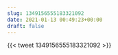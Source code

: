 ```yaml
---
slug: 1349156555183321092
date: 2021-01-13 00:49:23+00:00
draft: false
---
```


{{< tweet 1349156555183321092 >}}

